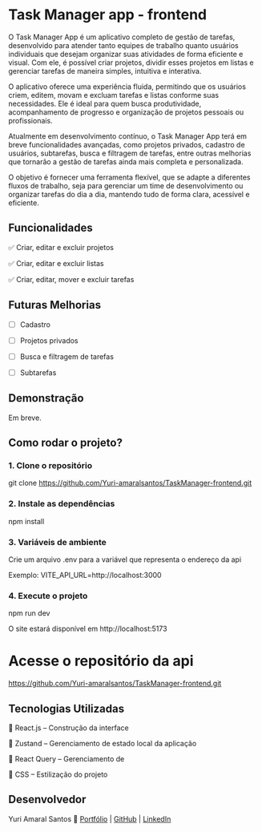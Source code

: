 # Task Manager app - frontend

O Task Manager App é um aplicativo completo de gestão de tarefas, desenvolvido para atender tanto equipes de trabalho quanto usuários individuais que desejam organizar suas atividades de forma eficiente e visual. Com ele, é possível criar projetos, dividir esses projetos em listas e gerenciar tarefas de maneira simples, intuitiva e interativa.

O aplicativo oferece uma experiência fluida, permitindo que os usuários criem, editem, movam e excluam tarefas e listas conforme suas necessidades. Ele é ideal para quem busca produtividade, acompanhamento de progresso e organização de projetos pessoais ou profissionais.

Atualmente em desenvolvimento contínuo, o Task Manager App terá em breve funcionalidades avançadas, como projetos privados, cadastro de usuários, subtarefas, busca e filtragem de tarefas, entre outras melhorias que tornarão a gestão de tarefas ainda mais completa e personalizada.

O objetivo é fornecer uma ferramenta flexível, que se adapte a diferentes fluxos de trabalho, seja para gerenciar um time de desenvolvimento ou organizar tarefas do dia a dia, mantendo tudo de forma clara, acessível e eficiente.

## Funcionalidades

✅ Criar, editar e excluir projetos

✅ Criar, editar e excluir listas

✅ Criar, editar, mover e excluir tarefas

## Futuras Melhorias

- [ ]  Cadastro

- [ ]  Projetos privados

- [ ]  Busca e filtragem de tarefas

- [ ]  Subtarefas

## Demonstração

Em breve.

## Como rodar o projeto?

### 1. Clone o repositório

git clone https://github.com/Yuri-amaralsantos/TaskManager-frontend.git


### 2. Instale as dependências

npm install

### 3. Variáveis de ambiente

Crie um arquivo .env para a variável que representa o endereço da api

Exemplo: VITE_API_URL=http://localhost:3000

### 4. Execute o projeto

npm run dev

O site estará disponível em http://localhost:5173


# Acesse o repositório da api

https://github.com/Yuri-amaralsantos/TaskManager-frontend.git


## Tecnologias Utilizadas

🔹 React.js – Construção da interface

🔹 Zustand – Gerenciamento de estado local da aplicação

🔹 React Query – Gerenciamento de 

🔹 CSS – Estilização do projeto

## Desenvolvedor

Yuri Amaral Santos
🚀 [Portfólio](https://yuri-amaral-santos-portfolio.vercel.app)
 | [GitHub](https://github.com/Yuri-amaralsantos)
 | [LinkedIn](https://www.linkedin.com/in/yuri-amaral-santos-17264a25b)
